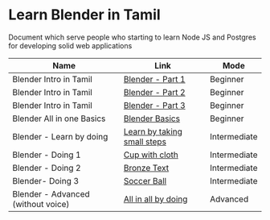 # Learn Blender in Tamil
Document which serve people who starting to learn Node JS and Postgres for developing solid web applications

| Name | Link | Mode |
| ---------- | -------  | ---------------- |
| Blender Intro in Tamil | [Blender - Part 1](https://www.youtube.com/watch?v=ohypW159FQU) | Beginner |
| Blender Intro in Tamil | [Blender - Part 2](https://www.youtube.com/watch?v=RsaA94CE5GY) | Beginner |
| Blender Intro in Tamil | [Blender - Part 3](https://www.youtube.com/watch?v=keKjTQ_V5d4) | Beginner |
| Blender All in one Basics | [Blender Basics](https://www.youtube.com/watch?v=Xy3Q183WWxg) | Beginner |
| Blender - Learn by doing | [Learn by taking small steps](https://www.youtube.com/watch?v=jxcRpPCi19Y&list=PL7EnIWoAK-bFBzSgVIvw-WU66vulMYJtE) | Intermediate |
| Blender - Doing 1 | [Cup with cloth](https://www.youtube.com/watch?v=SX-uPycw_4Q) | Intermediate |
| Blender - Doing 2 | [Bronze Text](https://www.youtube.com/watch?v=iaflnNvZkD8) | Intermediate |
| Blender- Doing 3 | [Soccer Ball](https://www.youtube.com/watch?v=OLZv2rMV07c) | Intermediate |
| Blender - Advanced (without voice) | [All in all by doing](https://www.youtube.com/playlist?list=PLnxa7G9tnhNc5JOFktcyAPMoTkHNcyeM4) | Advanced |
